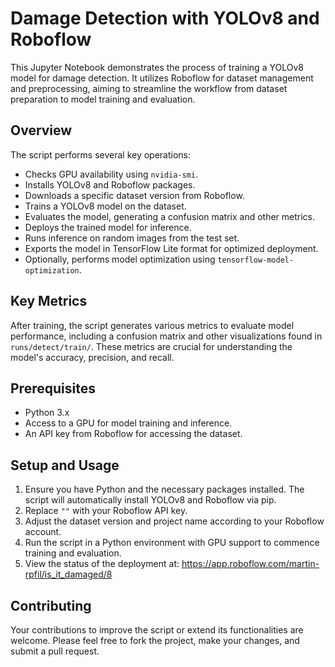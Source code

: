 # Damage Detection with YOLOv8 and Roboflow

This Jupyter Notebook demonstrates the process of training a YOLOv8 model for damage detection. It utilizes Roboflow for dataset management and preprocessing, aiming to streamline the workflow from dataset preparation to model training and evaluation.

## Overview

The script performs several key operations:
- Checks GPU availability using `nvidia-smi`.
- Installs YOLOv8 and Roboflow packages.
- Downloads a specific dataset version from Roboflow.
- Trains a YOLOv8 model on the dataset.
- Evaluates the model, generating a confusion matrix and other metrics.
- Deploys the trained model for inference.
- Runs inference on random images from the test set.
- Exports the model in TensorFlow Lite format for optimized deployment.
- Optionally, performs model optimization using `tensorflow-model-optimization`.

## Key Metrics

After training, the script generates various metrics to evaluate model performance, including a confusion matrix and other visualizations found in `runs/detect/train/`. These metrics are crucial for understanding the model's accuracy, precision, and recall.

## Prerequisites

- Python 3.x
- Access to a GPU for model training and inference.
- An API key from Roboflow for accessing the dataset.

## Setup and Usage

1. Ensure you have Python and the necessary packages installed. The script will automatically install YOLOv8 and Roboflow via pip.
2. Replace `""` with your Roboflow API key.
3. Adjust the dataset version and project name according to your Roboflow account.
4. Run the script in a Python environment with GPU support to commence training and evaluation.
5. View the status of the deployment at: https://app.roboflow.com/martin-rpfil/is_it_damaged/8


## Contributing

Your contributions to improve the script or extend its functionalities are welcome. Please feel free to fork the project, make your changes, and submit a pull request.

